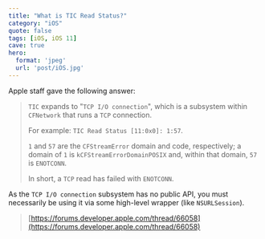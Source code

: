 ```yaml
---
title: "What is TIC Read Status?"
category: "iOS"
quote: false
tags: [iOS, iOS 11]
cave: true
hero:
  format: 'jpeg'
  url: 'post/iOS.jpg'
---
```

Apple staff gave the following answer:

>`TIC` expands to "`TCP I/O connection`", which is a subsystem within `CFNetwork` that runs a `TCP` connection.
>
> For example: `TIC Read Status [11:0x0]: 1:57`.
>
>`1` and `57` are the `CFStreamError` domain and code, respectively; a domain of `1` is `kCFStreamErrorDomainPOSIX` and, within that domain, `57` is `ENOTCONN`.
>
>In short, a `TCP` read has failed with `ENOTCONN`.
>
As the `TCP I/O connection` subsystem has no public API, you must necessarily be using it via some high-level wrapper (like `NSURLSession`).
>
> [https://forums.developer.apple.com/thread/66058](https://forums.developer.apple.com/thread/66058)
